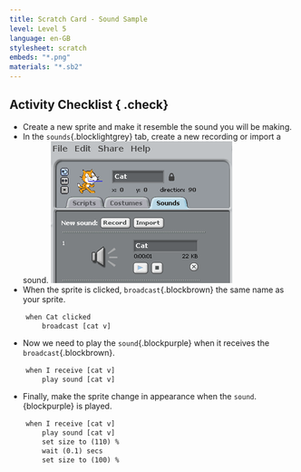 ```yaml
---
title: Scratch Card - Sound Sample
level: Level 5
language: en-GB
stylesheet: scratch
embeds: "*.png"
materials: "*.sb2"
---
```


## Activity Checklist { .check}

+ Create a new sprite and make it resemble the sound you will be making.
+ In the `sounds`{.blocklightgrey} tab, create a new recording or import a sound.
![cat sound sample](sound-sample.png)
+ When the sprite is clicked, `broadcast`{.blockbrown} the same name as your sprite.
```blocks
    when Cat clicked
        broadcast [cat v]
```

+ Now we need to play the `sound`{.blockpurple} when it receives the `broadcast`{.blockbrown}.
```blocks
    when I receive [cat v]
        play sound [cat v]
```

+ Finally, make the sprite change in appearance when the `sound`.{blockpurple} is played.
```blocks
    when I receive [cat v]
        play sound [cat v]
        set size to (110) %
        wait (0.1) secs
        set size to (100) %
```
